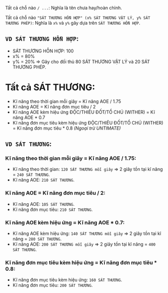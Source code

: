 Tất cả chỗ nào `/ ...`: Nghĩa là tên chưa hay/hoàn chỉnh.

Tất cả chỗ nào `"SÁT THƯƠNG HỖN HỢP" (x% SÁT THƯƠNG VẬT LÝ, y% SÁT THƯƠNG PHÉP)`: Nghĩa là `x%` và `y%` gây dựa trên `SÁT THƯƠNG HỖN HỢP`.
## `VD SÁT THƯƠNG HỖN HỢP`: 
+ SÁT THƯƠNG HỖN HỢP: 100
+ x% = 80%
+ y% = 20%
=> Gây cho đối thủ 80 SÁT THƯƠNG VẬT LÝ và 20 SÁT THƯƠNG PHÉP.

# Tất cả SÁT THƯƠNG: 
+ Kĩ năng theo thời gian mỗi giây = Kĩ năng AOE / 1.75
+ Kĩ năng AOE = Kĩ năng đơn mục tiêu / 2
+ Kĩ năng AOE kèm hiệu ứng ĐỘC/THIÊU ĐỐT/TỔ CHÚ (WITHER) = Kĩ năng AOE * 0.7
+ Kĩ năng đơn mục tiêu kèm hiệu ứng ĐỘC/THIÊU ĐỐT/TỔ CHÚ (WITHER) = Kĩ năng đơn mục tiêu * 0.8 *(Ngoại trừ UNTIMATE)*
## `VD SÁT THƯƠNG`:
### Kĩ năng theo thời gian mỗi giây = Kĩ năng AOE / 1.75:
- Kĩ năng theo thời gian: `120 SÁT THƯƠNG mỗi giây` => 2 giây tồn tại kĩ năng = `240 SÁT THƯƠNG`.
- Kĩ năng AOE: `210 SÁT THƯƠNG`.

### Kĩ năng AOE = Kĩ năng đơn mục tiêu / 2:
- Kĩ năng AOE: `105 SÁT THƯƠNG`.
- Kĩ năng đơn mục tiêu: `210 SÁT THƯƠNG`.

### Kĩ năng AOE kèm hiệu ứng = Kĩ năng AOE * 0.7:
- Kĩ năng AOE kèm hiệu ứng: `140 SÁT THƯƠNG mỗi giây` => 2 giây tồn tại kĩ năng = `280 SÁT THƯƠNG`.
- Kĩ năng AOE: `200 SÁT THƯƠNG mỗi giây` => 2 giây tồn tại kĩ năng = `400 SÁT THƯƠNG`.

### Kĩ năng đơn mục tiêu kèm hiệu ứng = Kĩ năng đơn mục tiêu * 0.8:
- Kĩ năng đơn mục tiêu kèm hiệu ứng: `160 SÁT THƯƠNG`.
- Kĩ năng đơn mục tiêu: `200 SÁT THƯƠNG`.
